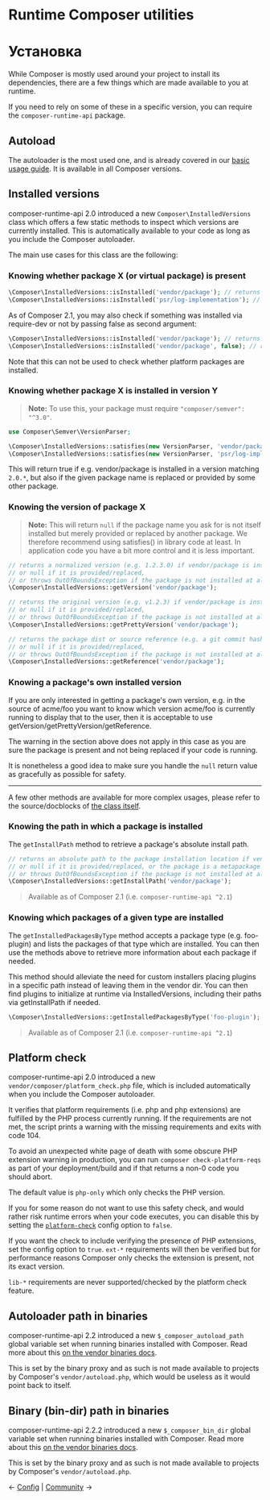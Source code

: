 # Runtime Composer utilities

# Установка 

While Composer is mostly used around your project to install its dependencies,
there are a few things which are made available to you at runtime.

If you need to rely on some of these in a specific version, you can require
the `composer-runtime-api` package.

## Autoload

The autoloader is the most used one, and is already covered in our
[basic usage guide](01-basic-usage.md#autoloading). It is available in all
Composer versions.

## Installed versions

composer-runtime-api 2.0 introduced a new `Composer\InstalledVersions` class which offers
a few static methods to inspect which versions are currently installed. This is
automatically available to your code as long as you include the Composer autoloader.

The main use cases for this class are the following:

### Knowing whether package X (or virtual package) is present

```php
\Composer\InstalledVersions::isInstalled('vendor/package'); // returns bool
\Composer\InstalledVersions::isInstalled('psr/log-implementation'); // returns bool
```

As of Composer 2.1, you may also check if something was installed via require-dev or not by
passing false as second argument:

```php
\Composer\InstalledVersions::isInstalled('vendor/package'); // returns true assuming this package is installed
\Composer\InstalledVersions::isInstalled('vendor/package', false); // returns true if vendor/package is in require, false if in require-dev
```

Note that this can not be used to check whether platform packages are installed.

### Knowing whether package X is installed in version Y

> **Note:** To use this, your package must require `"composer/semver": "^3.0"`.

```php
use Composer\Semver\VersionParser;

\Composer\InstalledVersions::satisfies(new VersionParser, 'vendor/package', '2.0.*');
\Composer\InstalledVersions::satisfies(new VersionParser, 'psr/log-implementation', '^1.0');
```

This will return true if e.g. vendor/package is installed in a version matching
`2.0.*`, but also if the given package name is replaced or provided by some other
package.

### Knowing the version of package X

> **Note:** This will return `null` if the package name you ask for is not itself installed
> but merely provided or replaced by another package. We therefore recommend using satisfies()
> in library code at least. In application code you have a bit more control and it is less
> important.

```php
// returns a normalized version (e.g. 1.2.3.0) if vendor/package is installed,
// or null if it is provided/replaced,
// or throws OutOfBoundsException if the package is not installed at all
\Composer\InstalledVersions::getVersion('vendor/package');
```

```php
// returns the original version (e.g. v1.2.3) if vendor/package is installed,
// or null if it is provided/replaced,
// or throws OutOfBoundsException if the package is not installed at all
\Composer\InstalledVersions::getPrettyVersion('vendor/package');
```

```php
// returns the package dist or source reference (e.g. a git commit hash) if vendor/package is installed,
// or null if it is provided/replaced,
// or throws OutOfBoundsException if the package is not installed at all
\Composer\InstalledVersions::getReference('vendor/package');
```

### Knowing a package's own installed version

If you are only interested in getting a package's own version, e.g. in the source of acme/foo you want
to know which version acme/foo is currently running to display that to the user, then it is
acceptable to use getVersion/getPrettyVersion/getReference.

The warning in the section above does not apply in this case as you are sure the package is present
and not being replaced if your code is running.

It is nonetheless a good idea to make sure you handle the `null` return value as gracefully as
possible for safety.

----

A few other methods are available for more complex usages, please refer to the
source/docblocks of [the class itself](https://github.com/composer/composer/blob/main/src/Composer/InstalledVersions.php).

### Knowing the path in which a package is installed

The `getInstallPath` method to retrieve a package's absolute install path.

```php
// returns an absolute path to the package installation location if vendor/package is installed,
// or null if it is provided/replaced, or the package is a metapackage
// or throws OutOfBoundsException if the package is not installed at all
\Composer\InstalledVersions::getInstallPath('vendor/package');
```

> Available as of Composer 2.1 (i.e. `composer-runtime-api ^2.1`)

### Knowing which packages of a given type are installed

The `getInstalledPackagesByType` method accepts a package type (e.g. foo-plugin) and lists
the packages of that type which are installed. You can then use the methods above to retrieve
more information about each package if needed.

This method should alleviate the need for custom installers placing plugins in a specific path
instead of leaving them in the vendor dir. You can then find plugins to initialize at runtime
via InstalledVersions, including their paths via getInstallPath if needed.

```php
\Composer\InstalledVersions::getInstalledPackagesByType('foo-plugin');
```

> Available as of Composer 2.1 (i.e. `composer-runtime-api ^2.1`)

## Platform check

composer-runtime-api 2.0 introduced a new `vendor/composer/platform_check.php` file, which
is included automatically when you include the Composer autoloader.

It verifies that platform requirements (i.e. php and php extensions) are fulfilled
by the PHP process currently running. If the requirements are not met, the script
prints a warning with the missing requirements and exits with code 104.

To avoid an unexpected white page of death with some obscure PHP extension warning in
production, you can run `composer check-platform-reqs` as part of your
deployment/build and if that returns a non-0 code you should abort.

The default value is `php-only` which only checks the PHP version.

If you for some reason do not want to use this safety check, and would rather
risk runtime errors when your code executes, you can disable this by setting the
[`platform-check`](06-config.md#platform-check) config option to `false`.

If you want the check to include verifying the presence of PHP extensions,
set the config option to `true`. `ext-*` requirements will then be verified
but for performance reasons Composer only checks the extension is present,
not its exact version.

`lib-*` requirements are never supported/checked by the platform check feature.

## Autoloader path in binaries

composer-runtime-api 2.2 introduced a new `$_composer_autoload_path` global
variable set when running binaries installed with Composer. Read more
about this [on the vendor binaries docs](articles/vendor-binaries.md#finding-the-composer-autoloader-from-a-binary).

This is set by the binary proxy and as such is not made available to projects
by Composer's `vendor/autoload.php`, which would be useless as it would point back
to itself.

## Binary (bin-dir) path in binaries

composer-runtime-api 2.2.2 introduced a new `$_composer_bin_dir` global
variable set when running binaries installed with Composer. Read more
about this [on the vendor binaries docs](articles/vendor-binaries.md#finding-the-composer-bin-dir-from-a-binary).

This is set by the binary proxy and as such is not made available to projects
by Composer's `vendor/autoload.php`.

&larr; [Config](06-config.md)  |  [Community](08-community.md) &rarr;
